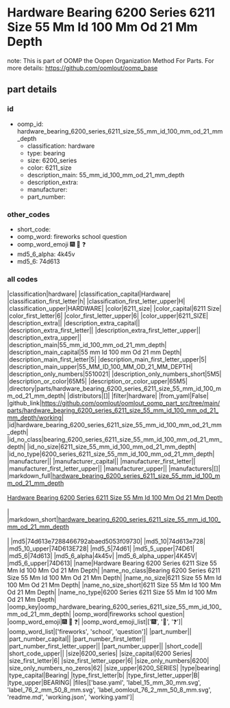 # Hardware Bearing 6200 Series 6211 Size 55 Mm Id 100 Mm Od 21 Mm Depth  

note: This is part of OOMP the Oopen Organization Method For Parts. For more details: https://github.com/oomlout/oomp_base

##  part details





### id
* oomp_id: hardware_bearing_6200_series_6211_size_55_mm_id_100_mm_od_21_mm_depth
  * classification: hardware
  * type: bearing
  * size: 6200_series
  * color: 6211_size
  * description_main: 55_mm_id_100_mm_od_21_mm_depth
  * description_extra: 
  * manufacturer: 
  * part_number: 

### other_codes
* short_code: 
* oomp_word: fireworks school question
* oomp_word_emoji :fireworks: :school: :question:
* md5_6_alpha: 4k45v
* md5_6: 74d613

### all codes 
|classification|hardware|
|classification_capital|Hardware|
|classification_first_letter|h|
|classification_first_letter_upper|H|
|classification_upper|HARDWARE|
|color|6211_size|
|color_capital|6211 Size|
|color_first_letter|6|
|color_first_letter_upper|6|
|color_upper|6211_SIZE|
|description_extra||
|description_extra_capital||
|description_extra_first_letter||
|description_extra_first_letter_upper||
|description_extra_upper||
|description_main|55_mm_id_100_mm_od_21_mm_depth|
|description_main_capital|55 mm Id 100 mm Od 21 mm Depth|
|description_main_first_letter|5|
|description_main_first_letter_upper|5|
|description_main_upper|55_MM_ID_100_MM_OD_21_MM_DEPTH|
|description_only_numbers|5510021|
|description_only_numbers_short|5M5|
|description_or_color|65M5|
|description_or_color_upper|65M5|
|directory|parts/hardware_bearing_6200_series_6211_size_55_mm_id_100_mm_od_21_mm_depth|
|distributors|[]|
|filter|hardware|
|from_yaml|False|
|github_link|https://github.com/oomlout/oomlout_oomp_part_src/tree/main/parts/hardware_bearing_6200_series_6211_size_55_mm_id_100_mm_od_21_mm_depth/working|
|id|hardware_bearing_6200_series_6211_size_55_mm_id_100_mm_od_21_mm_depth|
|id_no_class|bearing_6200_series_6211_size_55_mm_id_100_mm_od_21_mm_depth|
|id_no_size|6211_size_55_mm_id_100_mm_od_21_mm_depth|
|id_no_type|6200_series_6211_size_55_mm_id_100_mm_od_21_mm_depth|
|manufacturer||
|manufacturer_capital||
|manufacturer_first_letter||
|manufacturer_first_letter_upper||
|manufacturer_upper||
|manufacturers|[]|
|markdown_full|[hardware_bearing_6200_series_6211_size_55_mm_id_100_mm_od_21_mm_depth](https://github.com/oomlout/oomlout_oomp_part_src/tree/main/parts/hardware_bearing_6200_series_6211_size_55_mm_id_100_mm_od_21_mm_depth/working)<br>[](https://github.com/oomlout/oomlout_oomp_part_src/tree/main/parts/hardware_bearing_6200_series_6211_size_55_mm_id_100_mm_od_21_mm_depth/working)<br>[Hardware Bearing 6200 Series 6211 Size 55 Mm Id 100 Mm Od 21 Mm Depth](https://github.com/oomlout/oomlout_oomp_part_src/tree/main/parts/hardware_bearing_6200_series_6211_size_55_mm_id_100_mm_od_21_mm_depth/working)<br><br>|
|markdown_short|[hardware_bearing_6200_series_6211_size_55_mm_id_100_mm_od_21_mm_depth](https://github.com/oomlout/oomlout_oomp_part_src/tree/main/parts/hardware_bearing_6200_series_6211_size_55_mm_id_100_mm_od_21_mm_depth/working)<br><br>|
|md5|74d613e7288466792abaed5053f09730|
|md5_10|74d613e728|
|md5_10_upper|74D613E728|
|md5_5|74d61|
|md5_5_upper|74D61|
|md5_6|74d613|
|md5_6_alpha|4k45v|
|md5_6_alpha_upper|4K45V|
|md5_6_upper|74D613|
|name|Hardware Bearing 6200 Series 6211 Size 55 Mm Id 100 Mm Od 21 Mm Depth|
|name_no_class|Bearing 6200 Series 6211 Size 55 Mm Id 100 Mm Od 21 Mm Depth|
|name_no_size|6211 Size 55 Mm Id 100 Mm Od 21 Mm Depth|
|name_no_size_short|6211 Size 55 Mm Id 100 Mm Od 21 Mm Depth|
|name_no_type|6200 Series 6211 Size 55 Mm Id 100 Mm Od 21 Mm Depth|
|oomp_key|oomp_hardware_bearing_6200_series_6211_size_55_mm_id_100_mm_od_21_mm_depth|
|oomp_word|fireworks school question|
|oomp_word_emoji|:fireworks: :school: :question:|
|oomp_word_emoji_list|[':fireworks:', ':school:', ':question:']|
|oomp_word_list|['fireworks', 'school', 'question']|
|part_number||
|part_number_capital||
|part_number_first_letter||
|part_number_first_letter_upper||
|part_number_upper||
|short_code||
|short_code_upper||
|size|6200_series|
|size_capital|6200 Series|
|size_first_letter|6|
|size_first_letter_upper|6|
|size_only_numbers|6200|
|size_only_numbers_no_zeros|62|
|size_upper|6200_SERIES|
|type|bearing|
|type_capital|Bearing|
|type_first_letter|b|
|type_first_letter_upper|B|
|type_upper|BEARING|
|files|['base.yaml', 'label_15_mm_30_mm.svg', 'label_76_2_mm_50_8_mm.svg', 'label_oomlout_76_2_mm_50_8_mm.svg', 'readme.md', 'working.json', 'working.yaml']|
